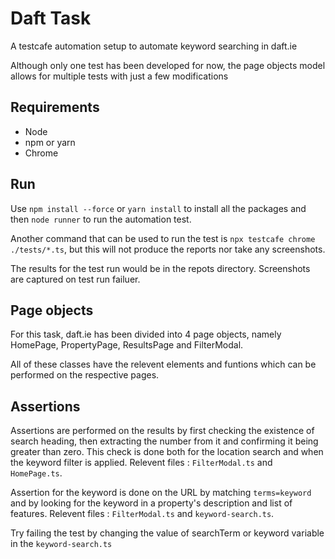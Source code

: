 # Daft Task

A testcafe automation setup to automate keyword searching in daft.ie

Although only one test has been developed for now, the page objects model allows for multiple tests with just a few modifications

## Requirements
- Node
- npm or yarn
- Chrome

## Run
Use `npm install --force` or `yarn install` to install all the packages and then `node runner` to run the automation test.

Another command that can be used to run the test is `npx testcafe chrome ./tests/*.ts`, but this will not produce the reports nor take any screenshots.

The results for the test run would be in the repots directory. Screenshots are captured on test run failuer.

## Page objects
For this task, daft.ie has been divided into 4 page objects, namely HomePage, PropertyPage, ResultsPage and FilterModal.

All of these classes have the relevent elements and funtions which can be performed on the respective pages.

## Assertions
Assertions are performed on the results by first checking the existence of search heading, then extracting the number from it and confirming it being greater than zero. This check is done both for the location search and when the keyword filter is applied. Relevent files : `FilterModal.ts` and `HomePage.ts`.

Assertion for the keyword is done on the URL by matching `terms=keyword` and by looking for the keyword in a property's description and list of features. Relevent files : `FilterModal.ts` and `keyword-search.ts`.

Try failing the test by changing the value of searchTerm or keyword variable in the `keyword-search.ts`





